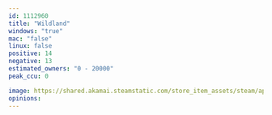 ```yaml
---
id: 1112960
title: "Wildland"
windows: "true"
mac: "false"
linux: false
positive: 14
negative: 13
estimated_owners: "0 - 20000"
peak_ccu: 0

image: https://shared.akamai.steamstatic.com/store_item_assets/steam/apps/1112960/header.jpg?t=1728984209
opinions:
---
```

